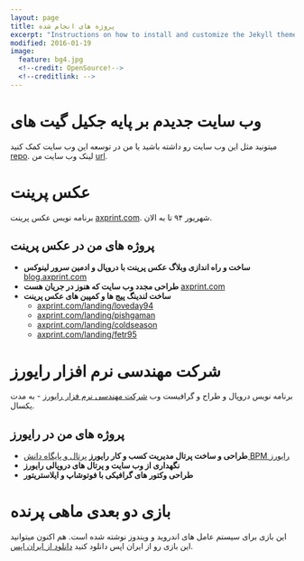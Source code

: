 ```yaml
---
layout: page
title: پروژه های انجام شده
excerpt: "Instructions on how to install and customize the Jekyll theme So Simple."
modified: 2016-01-19
image:
  feature: bg4.jpg
  <!--credit: OpenSource!-->
  <!--creditlink: -->
---
```

# وب سایت جدیدم  بر پایه جکیل گیت های
میتونید مثل این وب سایت رو داشته باشید یا من در توسعه این وب سایت کمک کنید [repo](https://github.com/pooya-golchian/pooya-golchian.github.io).
لینک وب سایت من [url](http://pooyagolchian.ir).

# عکس پرینت
برنامه نویس عکس پرینت [axprint.com](http://axprint.com). شهریور ۹۴ تا به الان.

## پروژه های من در عکس پرینت
* **ساخت و راه اندازی وبلاگ عکس پرینت با دروپال و ادمین سرور لینوکس** [blog.axprint.com](http://blog.axprint.com)
* **طراحی مجدد وب سایت که هنوز در جریان هست** [axprint.com](http://axprint.com)
* **ساخت لندینگ پیج ها و کمپین های عکس پرینت**
    - [axprint.com/landing/loveday94](http://axprint.com/landing/loveday94)  
    - [axprint.com/landing/pishgaman](http://axprint.com/landing/pishgaman)
    - [axprint.com/landing/coldseason](http://axprint.com/landing/coldseason)
    - [axprint.com/landing/fetr95](http://axprint.com/landing/fetr95)

# شرکت مهندسی نرم افزار رایورز
برنامه نویس دروپال و طراح و گرافیست وب [شرکت مهندسی نرم فزار رایورز](http://rayvarz.com) - به مدت یکسال.


## پروژه های من در رایورز
* **طراحی و ساخت پرتال مدیریت کسب و کار رایورز** [پرتال و پایگاه دانش BPM رایورز](http://bpms.rayvarz.com)
* **نگهداری از وب سایت و پرتال های دروپالی رایورز**
* **طراحی وکتور های گرافیکی با فوتوشاپ و ایلاستریتور**


# بازی دو بعدی ماهی پرنده
این بازی برای سیستم عامل های اندروید و ویندوز نوشته شده است. هم اکنون میتوانید این بازی رو از ایران اپس  دانلود کنید [دانلود از ایران اپس](http://iranapps.ir/app/com.pooya.FlyFish).

